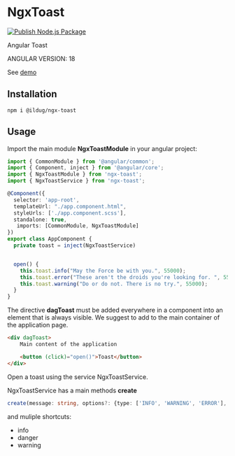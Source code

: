 # NgxToast

[![Publish Node.js Package](https://github.com/ilDug/ngx-toast/actions/workflows/npm-publish.yml/badge.svg)](https://github.com/ilDug/ngx-toast/actions/workflows/npm-publish.yml)

Angular Toast

ANGULAR VERSION: 18

See [demo](https://ildug.github.io/ngx-toast/)

## Installation 

```
npm i @ildug/ngx-toast 
```

## Usage

Import the main module **NgxToastModule** in your angular project:

``` typescript
import { CommonModule } from '@angular/common';
import { Component, inject } from '@angular/core';
import { NgxToastModule } from 'ngx-toast';
import { NgxToastService } from 'ngx-toast';

@Component({
  selector: 'app-root',
  templateUrl: "./app.component.html",
  styleUrls: ['./app.component.scss'],
  standalone: true,
   imports: [CommonModule, NgxToastModule]
})
export class AppComponent {
  private toast = inject(NgxToastService)


  open() {
    this.toast.info("May the Force be with you.", 55000);
    this.toast.error("These aren't the droids you're looking for. ", 55000);
    this.toast.warning("Do or do not. There is no try.", 55000);
  }
}
```

The directive **dagToast** must be added  everywhere in a component into an element that is always visible. We suggest to add to the main container of the application page.

``` html
<div dagToast>
    Main content of the application

    <button (click)="open()">Toast</button>
</div>
``` 

Open a toast using the service NgxToastService.

NgxToastService has a main methods **create**

``` typescript
create(message: string, options?: {type: ['INFO', 'WARNING', 'ERROR'],  duration: milliseconds})  

```

and muliple shortcuts: 

- info
- danger
- warning
